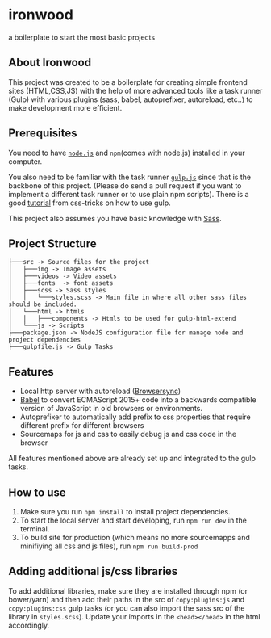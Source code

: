 # ironwood
a boilerplate to start the most basic projects

## About Ironwood
This project was created to be a boilerplate for creating simple frontend sites (HTML,CSS,JS) with the help of more advanced tools like a task runner (Gulp) with various plugins (sass, babel, autoprefixer, autoreload, etc..) to make development more efficient.

## Prerequisites
You need to have [`node.js`](https://nodejs.org/en/) and `npm`(comes with node.js) installed in your computer.

You also need to be familiar with the task runner [`gulp.js`](https://gulpjs.com/) since that is the backbone of this project. (Please do send a pull request if you want to implement a different task runner or to use plain npm scripts). There is a good [tutorial](https://css-tricks.com/gulp-for-beginners/) from css-tricks on how to use gulp.

This project also assumes you have basic knowledge with [Sass](https://sass-lang.com/).

## Project Structure
```
├───src -> Source files for the project
│   ├───img -> Image assets
│   ├───videos -> Video assets
│   ├───fonts  -> font assets
│   ├───scss -> Sass styles
│   │   └───styles.scss -> Main file in where all other sass files should be included.
│   └───html -> htmls 
│   │   ├───components -> Htmls to be used for gulp-html-extend
│   └───js -> Scripts
├───package.json -> NodeJS configuration file for manage node and project dependencies
├───gulpfile.js -> Gulp Tasks
```

## Features
* Local http server with autoreload ([Browsersync](https://browsersync.io/))
* [Babel](https://babeljs.io/docs/en/index.html)  to convert ECMAScript 2015+ code into a backwards compatible version of JavaScript in old browsers or environments.
* Autoprefixer to automatically add prefix to css properties that require different prefix for different browsers
* Sourcemaps for js and css to easily debug js and css code in the browser

All features mentioned above are already set up and integrated to the gulp tasks.

## How to use
1. Make sure you run `npm install` to install project dependencies.
2. To start the local server and start developing, run `npm run dev` in the terminal.
3. To build site for production (which means no more sourcemapps and minifiying all css and js files), run `npm run build-prod`

## Adding additional js/css libraries

To add additional libraries, make sure they are installed through npm (or bower/yarn) and then add their paths in the src of `copy:plugins:js` and `copy:plugins:css` gulp tasks (or you can also import the sass src of the library in `styles.scss`). 
Update your imports in the `<head></head>` in the html accordingly.
